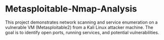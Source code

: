 # Metasploitable-Nmap-Analysis
This project demonstrates network scanning and service enumeration on a vulnerable VM (Metasploitable2) from a Kali Linux attacker machine. The goal is to identify open ports, running services, and potential vulnerabilities.
